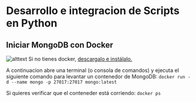 # Desarrollo e integracion de Scripts en Python

## Iniciar MongoDB con Docker

![alttext](https://cdn-icons-png.flaticon.com/256/919/919853.png)
Si no tienes docker, [descargalo e instálalo.](https://www.docker.com/products/docker-desktop/)

A continuacion abre una terminal (o consola de comandos) y ejecuta el siguiente comando para levantar un contenedor de MongoDB:
`docker run -d --name mongo -p 27017:27017 mongo:latest`

Si quieres verificar que el conteneder está corriendo: 
`docker ps`



